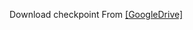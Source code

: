 Download checkpoint From [[GoogleDrive]](https://drive.google.com/drive/folders/1UlF6PmTwwd4cm-wD9v6Qy7gbC_tzif_j?usp=sharing) <br>
